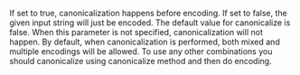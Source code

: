 If set to true, canonicalization happens before encoding. If set to false, the given input string will just be encoded. The default value for canonicalize is false. When this parameter is not specified, canonicalization will not happen. By default, when canonicalization is performed, both mixed and multiple encodings will be allowed. To use any other combinations you should canonicalize using canonicalize method and then do encoding.